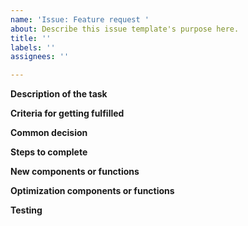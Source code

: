```yaml
---
name: 'Issue: Feature request '
about: Describe this issue template's purpose here.
title: ''
labels: ''
assignees: ''

---
```


**Description of the task**

**Criteria for getting fulfilled**

**Common decision**

**Steps to complete**

**New components or functions**

**Optimization components or functions**

**Testing**
